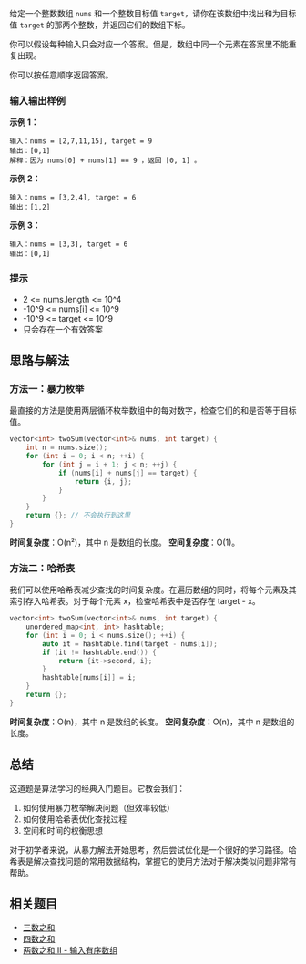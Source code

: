 给定一个整数数组 `nums` 和一个整数目标值 `target`，请你在该数组中找出和为目标值 `target` 的那两个整数，并返回它们的数组下标。

你可以假设每种输入只会对应一个答案。但是，数组中同一个元素在答案里不能重复出现。

你可以按任意顺序返回答案。

### 输入输出样例

**示例 1：**

```
输入：nums = [2,7,11,15], target = 9
输出：[0,1]
解释：因为 nums[0] + nums[1] == 9 ，返回 [0, 1] 。
```

**示例 2：**

```
输入：nums = [3,2,4], target = 6
输出：[1,2]
```

**示例 3：**

```
输入：nums = [3,3], target = 6
输出：[0,1]
```

### 提示

- 2 <= nums.length <= 10^4
- -10^9 <= nums[i] <= 10^9
- -10^9 <= target <= 10^9
- 只会存在一个有效答案

## 思路与解法

### 方法一：暴力枚举

最直接的方法是使用两层循环枚举数组中的每对数字，检查它们的和是否等于目标值。

```cpp
vector<int> twoSum(vector<int>& nums, int target) {
    int n = nums.size();
    for (int i = 0; i < n; ++i) {
        for (int j = i + 1; j < n; ++j) {
            if (nums[i] + nums[j] == target) {
                return {i, j};
            }
        }
    }
    return {}; // 不会执行到这里
}
```

**时间复杂度**：O(n²)，其中 n 是数组的长度。
**空间复杂度**：O(1)。

### 方法二：哈希表

我们可以使用哈希表减少查找的时间复杂度。在遍历数组的同时，将每个元素及其索引存入哈希表。对于每个元素 x，检查哈希表中是否存在 target - x。

```cpp
vector<int> twoSum(vector<int>& nums, int target) {
    unordered_map<int, int> hashtable;
    for (int i = 0; i < nums.size(); ++i) {
        auto it = hashtable.find(target - nums[i]);
        if (it != hashtable.end()) {
            return {it->second, i};
        }
        hashtable[nums[i]] = i;
    }
    return {};
}
```

**时间复杂度**：O(n)，其中 n 是数组的长度。
**空间复杂度**：O(n)，其中 n 是数组的长度。

## 总结

这道题是算法学习的经典入门题目。它教会我们：

1. 如何使用暴力枚举解决问题（但效率较低）
2. 如何使用哈希表优化查找过程
3. 空间和时间的权衡思想

对于初学者来说，从暴力解法开始思考，然后尝试优化是一个很好的学习路径。哈希表是解决查找问题的常用数据结构，掌握它的使用方法对于解决类似问题非常有帮助。

## 相关题目

- [三数之和](https://leetcode.com/problems/3sum/)
- [四数之和](https://leetcode.com/problems/4sum/)
- [两数之和 II - 输入有序数组](https://leetcode.com/problems/two-sum-ii-input-array-is-sorted/) 